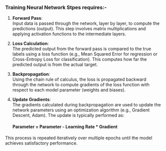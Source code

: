 ### Training Neural Network Stpes requires:-

1. **Forward Pass**:  
   Input data is passed through the network, layer by layer, to compute the predictions (output). This step involves matrix multiplications and applying activation functions to the intermediate layers.

2. **Loss Calculation**:  
   The predicted output from the forward pass is compared to the true labels using a loss function (e.g., Mean Squared Error for regression or Cross-Entropy Loss for classification). This computes how far the predicted output is from the actual target.

3. **Backpropagation**:  
   Using the chain rule of calculus, the loss is propagated backward through the network to compute gradients of the loss function with respect to each model parameter (weights and biases).

4. **Update Gradients**:  
   The gradients calculated during backpropagation are used to update the network parameters using an optimization algorithm (e.g., Gradient Descent, Adam). The update is typically performed as:
   #### Parameter = Parameter - Learning Rate * Gradient
   

This process is repeated iteratively over multiple epochs until the model achieves satisfactory performance.

